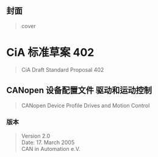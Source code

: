 ## 封面
>cover

# CiA 标准草案 402
>CiA Draft Standard Proposal 402

## CANopen 设备配置文件 驱动和运动控制
>CANopen Device Profile Drives and Motion Control

### 版本
>Version 2.0  
Date: 17. March 2005  
CAN in Automation e.V.  






